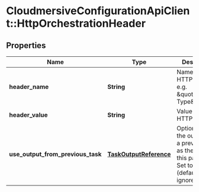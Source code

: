 # CloudmersiveConfigurationApiClient::HttpOrchestrationHeader

## Properties
Name | Type | Description | Notes
------------ | ------------- | ------------- | -------------
**header_name** | **String** | Name of the HTTP header, e.g. \&quot;Content-Type\&quot; | [optional] 
**header_value** | **String** | Value of the HTTP header | [optional] 
**use_output_from_previous_task** | [**TaskOutputReference**](TaskOutputReference.md) | Optional; use the output from a previous task as the input to this parameter.  Set to null (default) to ignore. | [optional] 


